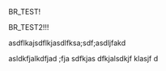 BR_TEST!



BR_TEST2!!!


asdflkajsdflkjasdlfksa;sdf;asdljfakd

asldkfjalkdfjad
;fja
sdfkjas
dfkjalsdkjf
klasjf
d